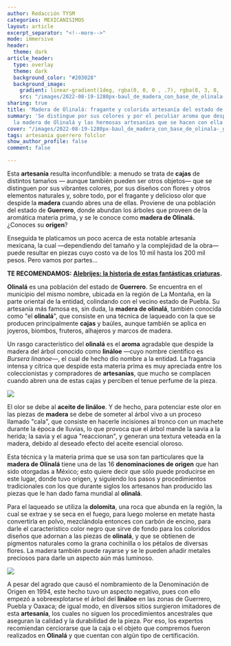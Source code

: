 ```yaml
---
author: Redacción TYSM
categories: MEXICANISIMOS
layout: article
excerpt_separator: "<!--more-->"
mode: immersive
header:
  theme: dark
article_header:
  type: overlay
  theme: dark
  background_color: "#203028"
  background_image:
    gradient: linear-gradient(1deg, rgba(0, 0, 0 , .7), rgba(8, 3, 8, .9))
    src: "/images/2022-08-19-1280px-baul_de_madera_con_base_de_olinala-_guerrero-_mexico.jpeg"
sharing: true
title: 'Madera de Olinalá: fragante y colorida artesanía del estado de Guerrero'
summary: 'Se distingue por sus colores y por el peculiar aroma que despide: conoce
  la madera de Olinalá y las hermosas artesanías que se hacen con ella'
cover: "/images/2022-08-19-1280px-baul_de_madera_con_base_de_olinala-_guerrero-_mexico.jpeg"
tags: artesania guerrero folclor
show_author_profile: false
comment: false

---
```

Esta **artesanía** resulta inconfundible: a menudo se trata de **cajas** de distintos tamaños — aunque también pueden ser otros objetos— que se distinguen por sus vibrantes colores, por sus diseños con flores y otros elementos naturales y, sobre todo, por el fragante y delicioso olor que despide la **madera** cuando abres una de ellas. Proviene de una población del estado de **Guerrero**, donde abundan los árboles que proveen de la aromática materia prima, y se le conoce como **madera de Olinalá.** ¿Conoces su **origen**?

Enseguida te platicamos un poco acerca de esta notable artesanía mexicana, la cual —dependiendo del tamaño y la complejidad de la obra— puede resultar en piezas cuyo costo va de los 10 mil hasta los 200 mil pesos. Pero vamos por partes…

**TE RECOMENDAMOS:** [**Alebrijes: la historia de estas fantásticas criaturas**](https://blog.tonoysumariachi.com/mexicanisimos/2022/11/22/alebrijes-la-historia-de-estas-fantasticas-criaturas.html)**.**

**Olinalá** es una población del estado de **Guerrero**. Se encuentra en el municipio del mismo nombre, ubicada en la región de La Montaña, en la parte oriental de la entidad, colindando con el vecino estado de Puebla. Su artesanía más famosa es, sin duda, la **madera de olinalá**, también conocida como "el **olinalá**", que consiste en una técnica de laqueado con la que se producen principalmente **cajas** y baúles, aunque también se aplica en joyeros, biombos, fruteros, alhajeros y marcos de madera.

Un rasgo característico del **olinalá** es el **aroma** agradable que despide la madera del árbol conocido como **lináloe** —cuyo nombre científico es _Bursera linanoe_—, el cual de hecho dio nombre a la entidad. La fragancia intensa y cítrica que despide esta materia prima es muy apreciada entre los coleccionistas y compradores de **artesanías**, que mucho se complacen cuando abren una de estas cajas y perciben el tenue perfume de la pieza.

![](https://upload.wikimedia.org/wikipedia/commons/thumb/7/7d/Olinala204.jpg/1024px-Olinala204.jpg)

El olor se debe al **aceite de lináloe**. Y de hecho, para potenciar este olor en las piezas de **madera** se debe de someter al árbol vivo a un proceso llamado "cala", que consiste en hacerle incisiones al tronco con un machete durante la época de lluvias, lo que provoca que el árbol mande la savia a la herida; la savia y el agua "reaccionan", y generan una textura veteada en la madera, debido al deseado efecto del aceite esencial oloroso.

Esta técnica y la materia prima que se usa son tan particulares que la **madera de Olinalá** tiene una de las 16 **denominaciones de origen** que han sido otorgadas a México; esto quiere decir que sólo puede producirse en este lugar, donde tuvo origen, y siguiendo los pasos y procedimientos tradicionales con los que durante siglos los artesanos han producido las piezas que le han dado fama mundial al **olinalá**.

Para el laqueado se utiliza la **dolomita**, una roca que abunda en la región, la cual se extrae y se seca en el fuego, para luego molerse en metate hasta convertirla en polvo, mezclándola entonces con carbón de encino, para darle el característico color negro que sirve de fondo para los coloridos diseños que adornan a las piezas de **olinalá**, y que se obtienen de pigmentos naturales como la grana cochinilla o los pétalos de diversas flores. La madera también puede rayarse y se le pueden añadir metales preciosos para darle un aspecto aún más luminoso.

![](https://upload.wikimedia.org/wikipedia/commons/thumb/4/49/Olinala140.jpg/1024px-Olinala140.jpg)

A pesar del agrado que causó el nombramiento de la Denominación de Origen en 1994, este hecho tuvo un aspecto negativo, pues con ello empezó a sobreexplotarse el árbol del **lináloe** en las zonas de Guerrero, Puebla y Oaxaca; de igual modo, en diversos sitios surgieron imitadores de esta **artesanía**, los cuales no siguen los procedimientos ancestrales que aseguran la calidad y la durabilidad de la pieza. Por eso, los expertos recomiendan cerciorarse que la caja o el objeto que compremos fueron realizados en **Olinalá** y que cuentan con algún tipo de certificación.